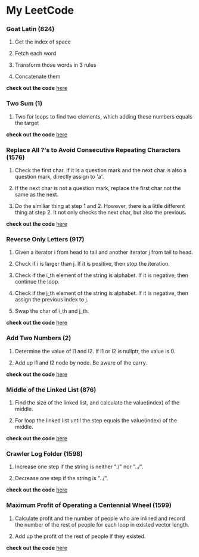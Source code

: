 # My LeetCode

### **Goat Latin (824)**

1. Get the index of space

2. Fetch each word

3. Transform those words in 3 rules

4. Concatenate them

**check out the code** [here](https://github.com/ccjameslai/MyLeetCode/blob/master/code/GoatLatin.cpp)

### **Two Sum (1)**

1. Two for loops to find two elements, which adding these numbers equals the target

**check out the code** [here](https://github.com/ccjameslai/MyLeetCode/blob/master/code/TwoSum.cpp)

### **Replace All ?'s to Avoid Consecutive Repeating Characters (1576)**

1. Check the first char. If it is a question mark and the next char is also a question mark, directly assign to 'a'. 

2. If the next char is not a question mark, replace the first char not the same as the next.

3. Do the similiar thing at step 1 and 2. However, there is a little different thing at step 2. It not only checks the next char, but also the previous. 

**check out the code** [here](https://github.com/ccjameslai/MyLeetCode/blob/master/code/ReplaceQuestionMark.cpp)

### **Reverse Only Letters (917)**

1. Given a iterator i from head to tail and another iterator j from tail to head.

2. Check if i is larger than j. If it is positive, then stop the iteration.

3. Check if the i_th element of the string is alphabet. If it is negative, then continue the loop.

4. Check if the j_th element of the string is alphabet. If it is negative, then assign the previous index to j.

5. Swap the char of i_th and j_th.

**check out the code** [here](https://github.com/ccjameslai/MyLeetCode/blob/master/code/ReverseOnlyLetters.cpp)

### **Add Two Numbers (2)**

1. Determine the value of l1 and l2. If l1 or l2 is nullptr, the value is 0.

2. Add up l1 and l2 node by node. Be aware of the carry.

**check out the code** [here](https://github.com/ccjameslai/MyLeetCode/blob/master/code/AddTwoNumbers.cpp)

### **Middle of the Linked List (876)**

1. Find the size of the linked list, and calculate the value(index) of the middle.

2. For loop the linked list until the step equals the value(index) of the middle.

**check out the code** [here](https://github.com/ccjameslai/MyLeetCode/blob/master/code/MiddleoftheLinkedList.cpp)

### **Crawler Log Folder (1598)**

1. Increase one step if the string is neither "./" nor "../".

2. Decrease one step if the string is "../".

**check out the code** [here](https://github.com/ccjameslai/MyLeetCode/blob/master/code/CrawlerLogFolder.cpp)

### **Maximum Profit of Operating a Centennial Wheel (1599)**

1. Calculate profit and the number of people who are inlined and record the number of the rest of people for each loop in existed vector length.

2. Add up the profit of the rest of people if they existed.

**check out the code** [here](https://github.com/ccjameslai/MyLeetCode/blob/master/code/MaxProfitofWheel.cpp)

